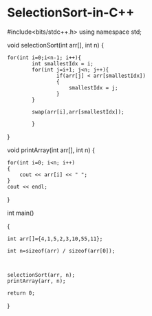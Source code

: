 # SelectionSort-in-C++
#include<bits/stdc++.h>
using namespace std;

void selectionSort(int arr[], int n)
{

    for(int i=0;i<n-1; i++){
            int smallestIdx = i;
            for(int j=i+1; j<n; j++){
                    if(arr[j] < arr[smallestIdx])
                    {
                        smallestIdx = j;
                    }
            }

            swap(arr[i],arr[smallestIdx]);

            }
}


void printArray(int arr[], int n) 
{
    
    for(int i=0; i<n; i++)
    {
        cout << arr[i] << " ";
    }
    cout << endl;



}



int main()

{
    
    int arr[]={4,1,5,2,3,10,55,11};
    
    int n=sizeof(arr) / sizeof(arr[0]);



    selectionSort(arr, n);
    printArray(arr, n);

    return 0;

}









































